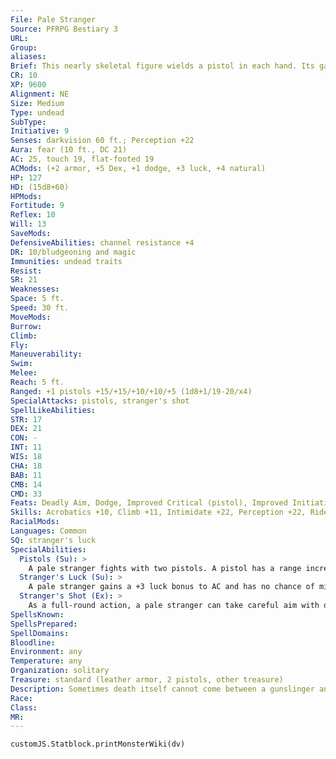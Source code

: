 ```yaml
---
File: Pale Stranger
Source: PFRPG Bestiary 3
URL: 
Group: 
aliases: 
Brief: This nearly skeletal figure wields a pistol in each hand. Its garb is dusty and weathered, and smells of old decay.
CR: 10
XP: 9600
Alignment: NE
Size: Medium
Type: undead
SubType: 
Initiative: 9
Senses: darkvision 60 ft.; Perception +22
Aura: fear (10 ft., DC 21)
AC: 25, touch 19, flat-footed 19
ACMods: (+2 armor, +5 Dex, +1 dodge, +3 luck, +4 natural)
HP: 127
HD: (15d8+60)
HPMods: 
Fortitude: 9
Reflex: 10
Will: 13
SaveMods: 
DefensiveAbilities: channel resistance +4
DR: 10/bludgeoning and magic
Immunities: undead traits
Resist: 
SR: 21
Weaknesses: 
Space: 5 ft.
Speed: 30 ft.
MoveMods: 
Burrow: 
Climb: 
Fly: 
Maneuverability: 
Swim: 
Melee: 
Reach: 5 ft.
Ranged: +1 pistols +15/+15/+10/+10/+5 (1d8+1/19-20/x4)
SpecialAttacks: pistols, stranger's shot
SpellLikeAbilities: 
STR: 17
DEX: 21
CON: -
INT: 11
WIS: 18
CHA: 18
BAB: 11
CMB: 14
CMD: 33
Feats: Deadly Aim, Dodge, Improved Critical (pistol), Improved Initiative, Improved Two- Weapon Fighting, Point-Blank Shot, Precise Shot, Quick DrawB, Two-Weapon Fighting
Skills: Acrobatics +10, Climb +11, Intimidate +22, Perception +22, Ride +15, Stealth +13, Swim +8
RacialMods: 
Languages: Common
SQ: stranger's luck
SpecialAbilities:
  Pistols (Su): >
    A pale stranger fights with two pistols. A pistol has a range increment of 20 feet and deals both bludgeoning and piercing damage. At a range of up to 20 feet, a pale stranger's pistol attacks resolve as touch attacks. While pistols normally consume bullets and black powder when fired, a pale stranger's pistols supernaturally reload the instant it fires them, allowing the undead to make multiple attacks in a round with the weapons. In addition, any pistol a pale stranger wields functions as a +1 pistol. A pale stranger does not provoke attacks of opportunity when it fires a pistol in melee, and treats pistols as light weapons for the purposes of determining penalties from two-weapon fighting. Further rules for pistols, and firearms in general, can be found in Ultimate Combat.
  Stranger's Luck (Su): >
    A pale stranger gains a +3 luck bonus to AC and has no chance of misfire when using firearms.
  Stranger's Shot (Ex): >
    As a full-round action, a pale stranger can take careful aim with one of its firearms and take a single, ruinous shot. This single shot always resolves as a touch attack, regardless of the actual range. If the pale stranger threatens a critical hit with this shot, it automatically confirms the critical hit. Regardless of whether the shot is a critical hit or not, it deals +6d6 points of damage.
SpellsKnown: 
SpellsPrepared: 
SpellDomains: 
Bloodline: 
Environment: any
Temperature: any
Organization: solitary
Treasure: standard (leather armor, 2 pistols, other treasure)
Description: Sometimes death itself cannot come between a gunslinger and its final revenge. When a gunslinger is slain by a hated enemy, or murdered before it can achieve vengeance against a hated foe, the anger and wrath can animate its remains as a vengeful undead monstrosity. When a pale stranger first rises, it seeks out the source of its anger to finish the job-thereafter, it wanders the desolate parts of the world looking for new victims to vent its unending rage upon.  A pale stranger appears much as it did in life, though desiccated and obviously undead. Rare pale strangers have the ability to hide their undead nature and appear as they did in life using veil as a constant spell-like ability (CL equals their CR). These pale strangers are often more powerful and have class levels in gunslinger or ranger, and often attract large groups of adoring bandits and followers who may or may not realize that their murderous idol is in fact an unliving horror.  A pale stranger stands 6-1/2 feet tall and weighs 130 pounds.
Race: 
Class: 
MR: 
---
```

```dataviewjs
customJS.Statblock.printMonsterWiki(dv)
```
